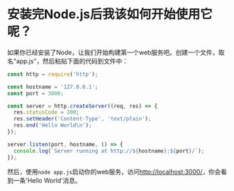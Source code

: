 # 安装完Node.js后我该如何开始使用它呢？

如果你已经安装了Node，让我们开始构建第一个web服务吧。创建一个文件，取名"app.js"，然后粘贴下面的代码到文件中：

```js
const http = require('http');

const hostname = '127.0.0.1';
const port = 3000;

const server = http.createServer((req, res) => {
  res.statusCode = 200;
  res.setHeader('Content-Type', 'text/plain');
  res.end('Hello World\n');
});

server.listen(port, hostname, () => {
  console.log(`Server running at http://${hostname}:${port}/`);
});
```

然后，使用`node app.js`启动你的web服务，访问[http://localhost:3000/](http://localhost:3000/)，你会看到一条'Hello World'消息。



